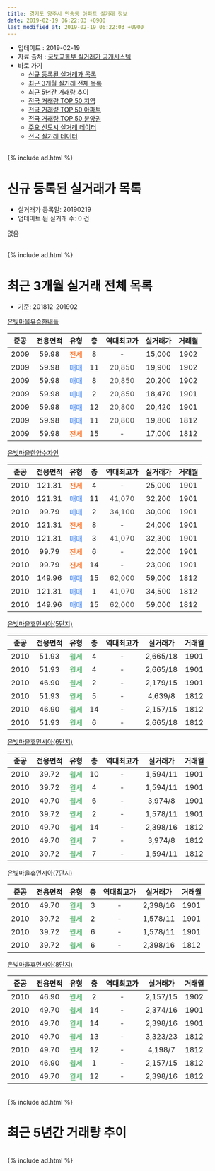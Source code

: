 ```yaml
---
title: 경기도 양주시 만송동 아파트 실거래 정보
date: 2019-02-19 06:22:03 +0900
last_modified_at: 2019-02-19 06:22:03 +0900
---
```


* 업데이트 : 2019-02-19
* 자료 출처 : [국토교통부 실거래가 공개시스템](http://rt.molit.go.kr)
* 바로 가기
    * [신규 등록된 실거래가 목록](#신규-등록된-실거래가-목록)
    * [최근 3개월 실거래 전체 목록](#최근-3개월-실거래-전체-목록)
    * [최근 5년간 거래량 추이](#최근-5년간-거래량-추이)
    * [전국 거래량 TOP 50 지역](https://inasie.github.io/apt-trade-info/최근-3개월-전국에서-가장-거래가-많이-발생한-지역)
    * [전국 거래량 TOP 50 아파트](https://inasie.github.io/apt-trade-info/최근-3개월-전국에서-가장-거래가-많이-발생한-아파트)
    * [전국 거래량 TOP 50 분양권](https://inasie.github.io/apt-trade-info/최근-3개월-전국에서-가장-거래가-많이-발생한-분양권)
    * [주요 신도시 실거래 데이터](https://inasie.github.io/apt-trade-info/주요-신도시)
    * [전국 실거래 데이터](https://inasie.github.io/apt-trade-info/전국)
<br>
{% include ad.html %}
<br>

# 신규 등록된 실거래가 목록
* 실거래가 등록일: 20190219
* 업데이트 된 실거래 수: 0 건

없음

<br>
{% include ad.html %}
<br>

# 최근 3개월 실거래 전체 목록
* 기준: 201812-201902


[은빛마을유승한내들](https://search.naver.com/search.naver?query=%EA%B2%BD%EA%B8%B0%EB%8F%84+%EC%96%91%EC%A3%BC%EC%8B%9C+%EB%A7%8C%EC%86%A1%EB%8F%99+%EC%9D%80%EB%B9%9B%EB%A7%88%EC%9D%84%EC%9C%A0%EC%8A%B9%ED%95%9C%EB%82%B4%EB%93%A4)

|준공|전용면적|유형|층|역대최고가|실거래가|거래월|
|:---:|:---:|:---:|:---:|:---:|:---:|:---:|
|2009|59.98|<span style="color:#ff5a00">전세</span>|8|<span style="color:#444444">-</span>|15,000|1902|
|2009|59.98|<span style="color:#4285f3">매매</span>|11|<span style="color:#444444">20,850</span>|19,900|1902|
|2009|59.98|<span style="color:#4285f3">매매</span>|8|<span style="color:#444444">20,850</span>|20,200|1902|
|2009|59.98|<span style="color:#4285f3">매매</span>|2|<span style="color:#444444">20,850</span>|18,470|1901|
|2009|59.98|<span style="color:#4285f3">매매</span>|12|<span style="color:#444444">20,800</span>|20,420|1901|
|2009|59.98|<span style="color:#4285f3">매매</span>|11|<span style="color:#444444">20,800</span>|19,800|1812|
|2009|59.98|<span style="color:#ff5a00">전세</span>|15|<span style="color:#444444">-</span>|17,000|1812|

[은빛마을한양수자인](https://search.naver.com/search.naver?query=%EA%B2%BD%EA%B8%B0%EB%8F%84+%EC%96%91%EC%A3%BC%EC%8B%9C+%EB%A7%8C%EC%86%A1%EB%8F%99+%EC%9D%80%EB%B9%9B%EB%A7%88%EC%9D%84%ED%95%9C%EC%96%91%EC%88%98%EC%9E%90%EC%9D%B8)

|준공|전용면적|유형|층|역대최고가|실거래가|거래월|
|:---:|:---:|:---:|:---:|:---:|:---:|:---:|
|2010|121.31|<span style="color:#ff5a00">전세</span>|4|<span style="color:#444444">-</span>|25,000|1901|
|2010|121.31|<span style="color:#4285f3">매매</span>|11|<span style="color:#444444">41,070</span>|32,200|1901|
|2010|99.79|<span style="color:#4285f3">매매</span>|2|<span style="color:#444444">34,100</span>|30,000|1901|
|2010|121.31|<span style="color:#ff5a00">전세</span>|8|<span style="color:#444444">-</span>|24,000|1901|
|2010|121.31|<span style="color:#4285f3">매매</span>|3|<span style="color:#444444">41,070</span>|32,300|1901|
|2010|99.79|<span style="color:#ff5a00">전세</span>|6|<span style="color:#444444">-</span>|22,000|1901|
|2010|99.79|<span style="color:#ff5a00">전세</span>|14|<span style="color:#444444">-</span>|23,000|1901|
|2010|149.96|<span style="color:#4285f3">매매</span>|15|<span style="color:#444444">62,000</span>|59,000|1812|
|2010|121.31|<span style="color:#4285f3">매매</span>|1|<span style="color:#444444">41,070</span>|34,500|1812|
|2010|149.96|<span style="color:#4285f3">매매</span>|15|<span style="color:#444444">62,000</span>|59,000|1812|

[은빛마을휴먼시아(5단지)](https://search.naver.com/search.naver?query=%EA%B2%BD%EA%B8%B0%EB%8F%84+%EC%96%91%EC%A3%BC%EC%8B%9C+%EB%A7%8C%EC%86%A1%EB%8F%99+%EC%9D%80%EB%B9%9B%EB%A7%88%EC%9D%84%ED%9C%B4%EB%A8%BC%EC%8B%9C%EC%95%84%285%EB%8B%A8%EC%A7%80%29)

|준공|전용면적|유형|층|역대최고가|실거래가|거래월|
|:---:|:---:|:---:|:---:|:---:|:---:|:---:|
|2010|51.93|<span style="color:#34a853">월세</span>|4|<span style="color:#444444">-</span>|2,665/18|1901|
|2010|51.93|<span style="color:#34a853">월세</span>|4|<span style="color:#444444">-</span>|2,665/18|1901|
|2010|46.90|<span style="color:#34a853">월세</span>|2|<span style="color:#444444">-</span>|2,179/15|1901|
|2010|51.93|<span style="color:#34a853">월세</span>|5|<span style="color:#444444">-</span>|4,639/8|1812|
|2010|46.90|<span style="color:#34a853">월세</span>|14|<span style="color:#444444">-</span>|2,157/15|1812|
|2010|51.93|<span style="color:#34a853">월세</span>|6|<span style="color:#444444">-</span>|2,665/18|1812|

[은빛마을휴먼시아(6단지)](https://search.naver.com/search.naver?query=%EA%B2%BD%EA%B8%B0%EB%8F%84+%EC%96%91%EC%A3%BC%EC%8B%9C+%EB%A7%8C%EC%86%A1%EB%8F%99+%EC%9D%80%EB%B9%9B%EB%A7%88%EC%9D%84%ED%9C%B4%EB%A8%BC%EC%8B%9C%EC%95%84%286%EB%8B%A8%EC%A7%80%29)

|준공|전용면적|유형|층|역대최고가|실거래가|거래월|
|:---:|:---:|:---:|:---:|:---:|:---:|:---:|
|2010|39.72|<span style="color:#34a853">월세</span>|10|<span style="color:#444444">-</span>|1,594/11|1901|
|2010|39.72|<span style="color:#34a853">월세</span>|4|<span style="color:#444444">-</span>|1,594/11|1901|
|2010|49.70|<span style="color:#34a853">월세</span>|6|<span style="color:#444444">-</span>|3,974/8|1901|
|2010|39.72|<span style="color:#34a853">월세</span>|2|<span style="color:#444444">-</span>|1,578/11|1901|
|2010|49.70|<span style="color:#34a853">월세</span>|14|<span style="color:#444444">-</span>|2,398/16|1812|
|2010|49.70|<span style="color:#34a853">월세</span>|7|<span style="color:#444444">-</span>|3,974/8|1812|
|2010|39.72|<span style="color:#34a853">월세</span>|7|<span style="color:#444444">-</span>|1,594/11|1812|

[은빛마을휴먼시아(7단지)](https://search.naver.com/search.naver?query=%EA%B2%BD%EA%B8%B0%EB%8F%84+%EC%96%91%EC%A3%BC%EC%8B%9C+%EB%A7%8C%EC%86%A1%EB%8F%99+%EC%9D%80%EB%B9%9B%EB%A7%88%EC%9D%84%ED%9C%B4%EB%A8%BC%EC%8B%9C%EC%95%84%287%EB%8B%A8%EC%A7%80%29)

|준공|전용면적|유형|층|역대최고가|실거래가|거래월|
|:---:|:---:|:---:|:---:|:---:|:---:|:---:|
|2010|49.70|<span style="color:#34a853">월세</span>|3|<span style="color:#444444">-</span>|2,398/16|1901|
|2010|39.72|<span style="color:#34a853">월세</span>|2|<span style="color:#444444">-</span>|1,578/11|1901|
|2010|39.72|<span style="color:#34a853">월세</span>|6|<span style="color:#444444">-</span>|1,578/11|1901|
|2010|39.72|<span style="color:#34a853">월세</span>|6|<span style="color:#444444">-</span>|2,398/16|1812|

[은빛마을휴먼시아(8단지)](https://search.naver.com/search.naver?query=%EA%B2%BD%EA%B8%B0%EB%8F%84+%EC%96%91%EC%A3%BC%EC%8B%9C+%EB%A7%8C%EC%86%A1%EB%8F%99+%EC%9D%80%EB%B9%9B%EB%A7%88%EC%9D%84%ED%9C%B4%EB%A8%BC%EC%8B%9C%EC%95%84%288%EB%8B%A8%EC%A7%80%29)

|준공|전용면적|유형|층|역대최고가|실거래가|거래월|
|:---:|:---:|:---:|:---:|:---:|:---:|:---:|
|2010|46.90|<span style="color:#34a853">월세</span>|2|<span style="color:#444444">-</span>|2,157/15|1902|
|2010|49.70|<span style="color:#34a853">월세</span>|14|<span style="color:#444444">-</span>|2,374/16|1901|
|2010|49.70|<span style="color:#34a853">월세</span>|14|<span style="color:#444444">-</span>|2,398/16|1901|
|2010|49.70|<span style="color:#34a853">월세</span>|13|<span style="color:#444444">-</span>|3,323/23|1812|
|2010|49.70|<span style="color:#34a853">월세</span>|12|<span style="color:#444444">-</span>|4,198/7|1812|
|2010|46.90|<span style="color:#34a853">월세</span>|1|<span style="color:#444444">-</span>|2,157/15|1812|
|2010|49.70|<span style="color:#34a853">월세</span>|12|<span style="color:#444444">-</span>|2,398/16|1812|


<br>
{% include ad.html %}
<br>

# 최근 5년간 거래량 추이


<div style="width:100%;">
    <canvas id="deal_progress" height="200"></canvas>
</div>

<script>
new Chart(document.getElementById("deal_progress"), {
    type: 'line',
    data: {
        labels: ['201402','201403','201404','201405','201406','201407','201408','201409','201410','201411','201412','201501','201502','201503','201504','201505','201506','201507','201508','201509','201510','201511','201512','201601','201602','201603','201604','201605','201606','201607','201608','201609','201610','201611','201612','201701','201702','201703','201704','201705','201706','201707','201708','201709','201710','201711','201712','201801','201802','201803','201804','201805','201806','201807','201808','201809','201810','201811','201812','201901','201902'],
        datasets: [{
            label: '매매',
            pointRadius: 1,
            data: [7, 7, 1, 3, 3, 3, 3, 3, 8, 5, 3, 5, 6, 10, 17, 8, 6, 6, 9, 14, 13, 13, 1, 6, 4, 6, 6, 10, 4, 7, 10, 9, 9, 5, 1, 5, 5, 5, 5, 4, 2, 6, 7, 4, 4, 3, 5, 8, 5, 11, 4, 3, 2, 4, 8, 6, 3, 1, 4, 5, 2],
            borderColor: "rgba(255, 201, 14, 1)",
            backgroundColor: "rgba(255, 201, 14, 0.5)",
            fill: false,
            lineTension: 0
        },{
            label: '전월세',
            pointRadius: 1,
            data: [12, 11, 16, 46, 180, 34, 11, 18, 45, 11, 11, 30, 17, 20, 21, 18, 22, 11, 20, 20, 13, 14, 13, 23, 17, 17, 15, 48, 221, 36, 25, 20, 43, 15, 13, 22, 25, 26, 18, 16, 24, 26, 19, 15, 10, 18, 11, 16, 17, 21, 8, 53, 202, 23, 17, 20, 43, 12, 12, 16, 2],
            borderColor: "rgba(0, 141, 185, 1)",
            backgroundColor: "rgba(0, 141, 185, 0.5)",
            fill: false,
            lineTension: 0
        }
        ]
    },
    options: {
        responsive: true,
        title: {
            display: false
        },
        tooltips: {
            mode: 'index',
            intersect: false
        },
        hover: {
            mode: 'nearest',
            intersect: true
        },
        scales: {
            xAxes: [{
                display: true,
                scaleLabel: {
                    display: true,
                    labelString: '년/월'
                }
            }],
            yAxes: [{
                display: true,
                ticks: {
                    suggestedMin: 0,
                },
                scaleLabel: {
                    display: true,
                    labelString: '실거래 수'
                }
            }]
        }
    }
});

</script>


<br>
{% include ad.html %}
<br>

